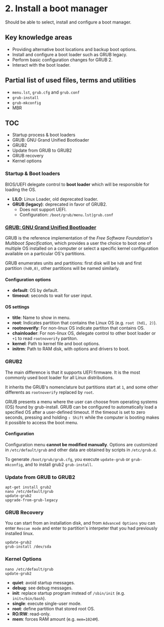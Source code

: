 # 2. Install a boot manager

Should be able to select, install and configure a boot manager.

## Key knowledge areas

* Providing alternative boot locations and backup boot options.
* Install and configure a boot loader such as GRUB legacy.
* Perform basic configuration changes for GRUB 2.
* Interact with the boot loader.

## Partial list of used files, terms and utilities

* `menu.lst`, `grub.cfg` and `grub.conf`
* `grub-install`
* `grub-mkconfig`
* MBR

## TOC

* Startup process & boot loaders
* GRUB: GNU Grand Unified Bootloader
* GRUB2
* Update from GRUB to GRUB2
* GRUB recovery
* Kernel options

### Startup & Boot loaders

BIOS/UEFI delegate control to __boot loader__ which will be responsible for loading the OS.

* __LILO__: Linux Loader, old deprecated loader.
* __GRUB (legacy)__: deprecated in favor of GRUB2.
  * Does not support UEFI.
  * Configuration: `/boot/grub/menu.lst|grub.conf`

### [GRUB: GNU Grand Unified Bootloader](https://en.wikipedia.org/wiki/GNU_GRUB)

GRUB is the reference implementation of the _Free Software Foundation_'s _Multiboot Specification_, which provides a user the choice to boot one of multiple OS installed on a computer or select a specific kernel configuration available on a particular OS's partitions.

GRUB enumerates units and partitions: first disk will be `hd0` and first partition `(hd0,0)`, other partitions will be named similarly.

#### Configuration options

* __default__: OS by default.
* __timeout__: seconds to wait for user input.

#### OS settings

* __title__: Name to show in menu.
* __root__: Indicates partition that contains the Linux OS (e.g. `root (hd1, 2)`).
* __rootnoverify__: For non-linux OS indicate partiton that contains OS.
* __chainloader__: For non-linux OS, delegate control to other boot loader or `+1` to read `rootnoverify` partiton. 
* __kernel__: Path to kernel file and boot options.
* __initrm__: Path to RAM disk, with options and drivers to boot.

### GRUB2

The main difference is that it supports UEFI firmware. It is the most commonly used boot loader for all Linux distributions.

It inherits the GRUB's nomenclature but partitions start at `1`, and some other differents as `rootnoverify` replaced by `root`.

GRUB presents a menu where the user can choose from operating systems (OS) found by grub-install. GRUB can be configured to automatically load a specified OS after a user-defined timeout. If the timeout is set to zero seconds, pressing and holding `⇧ Shift` while the computer is booting makes it possible to access the boot menu.

#### Configuration

Configuration menu __cannot be modified manually__. Options are customized in `/etc/default/grub` and other data are obtained by scripts in `/etc/grub.d`.

To generate `/boot/grub/grub.cfg`, you execute `update-grub` or `grub-mkconfig`, and to install grub2 `grub-install`.

### Update from GRUB to GRUB2

```
apt-get install grub2
nano /etc/default/grub
update-grub2
upgrade-from-grub-legacy
```

### GRUB Recovery

You can start from an installation disk, and from `Advanced Options` you can enter `Rescue mode` and enter to partition's interpeter that you had previously installed linux.

```
update-grub2
grub-install /dev/sda
```

### Kernel Options

```
nano /etc/default/grub
update-grub2
```

* __quiet__: avoid startup messages.
* __debug__: see debug messages.
* __init__: replace startup program instead of `/sbin/init` (e.g. `init=/bin/bash`).
* __single__: execute single-user mode.
* __root__: define partition that stored root OS.
* __RO__/__RW__: read-only.
* __mem__: forces RAM amount (e.g. `mem=1024M`).
